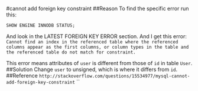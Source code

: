 #cannot add foreign key constraint
##Reason
To find the specific error run this:
```
SHOW ENGINE INNODB STATUS;
```
And look in the LATEST FOREIGN KEY ERROR section.
And I get this error: `Cannot find an index in the referenced table where the referenced columns appear as the first columns, or column types in the table and the referenced table do not match for constraint.`  

This error means attributes of `user` is different from those of `id` in table `User`.
##Solution
Change `user` to unsigned, which is where it differs from `id`.
##Reference
`http://stackoverflow.com/questions/15534977/mysql-cannot-add-foreign-key-constraint`
``